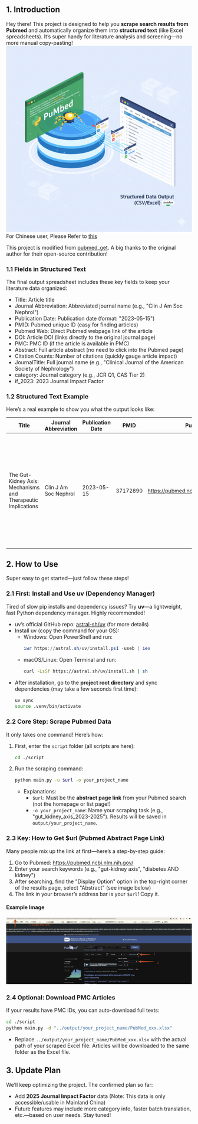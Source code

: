 ## 1. Introduction
Hey there! This project is designed to help you **scrape search results from Pubmed** and automatically organize them into **structured text** (like Excel spreadsheets). It’s super handy for literature analysis and screening—no more manual copy-pasting!
![](./images/Gemini_Generated_Image_qalaifqalaifqala.png)
For Chinese user, Please Refer to [this](./Doc/README.md)

This project is modified from [pubmed_get](https://github.com/PiaoyangGuohai1/pubmed_get). A big thanks to the original author for their open-source contribution!


### 1.1 Fields in Structured Text
The final output spreadsheet includes these key fields to keep your literature data organized:
- Title: Article title
- Journal Abbreviation: Abbreviated journal name (e.g., "Clin J Am Soc Nephrol")
- Publication Date: Publication date (format: "2023-05-15")
- PMID: Pubmed unique ID (easy for finding articles)
- Pubmed Web: Direct Pubmed webpage link of the article
- DOI: Article DOI (links directly to the original journal page)
- PMC: PMC ID (if the article is available in PMC)
- Abstract: Full article abstract (no need to click into the Pubmed page)
- Citation Counts: Number of citations (quickly gauge article impact)
- JournalTitle: Full journal name (e.g., "Clinical Journal of the American Society of Nephrology")
- category: Journal category (e.g., JCR Q1, CAS Tier 2)
- if_2023: 2023 Journal Impact Factor


### 1.2 Structured Text Example
Here’s a real example to show you what the output looks like:

| Title | Journal Abbreviation | Publication Date | PMID | Pubmed Web | DOI | PMC | Abstract | Citation Counts | JournalTitle | category | if_2023 |
|-------|----------------------|------------------|------|------------|-----|-----|----------|----------------|--------------|----------|---------|
| The Gut-Kidney Axis: Mechanisms and Therapeutic Implications | Clin J Am Soc Nephrol | 2023-05-15 | 37172890 | https://pubmed.ncbi.nlm.nih.gov/37172890/ | 10.2215/CJN.08450822 | PMC10183456 | The gut-kidney axis refers to the bidirectional communication between the gastrointestinal tract and the kidneys. Dysregulation of this axis is closely associated with chronic kidney disease (CKD) and gut microbiota dysbiosis... | 42 | Clinical Journal of the American Society of Nephrology | JCR Q1 | 11.0 |


## 2. How to Use
Super easy to get started—just follow these steps!


### 2.1 First: Install and Use uv (Dependency Manager)
Tired of slow pip installs and dependency issues? Try **uv**—a lightweight, fast Python dependency manager. Highly recommended!

- uv’s official GitHub repo: [astral-sh/uv](https://github.com/astral-sh/uv) (for more details)
- Install uv (copy the command for your OS):
  - Windows: Open PowerShell and run:
    ```powershell
    iwr https://astral.sh/uv/install.ps1 -useb | iex
    ```
  - macOS/Linux: Open Terminal and run:
    ```bash
    curl -LsSf https://astral.sh/uv/install.sh | sh
    ```
- After installation, go to the **project root directory** and sync dependencies (may take a few seconds first time):
  ```bash
  uv sync
  source .venv/bin/activate
  ```


### 2.2 Core Step: Scrape Pubmed Data
It only takes one command! Here’s how:

1. First, enter the `script` folder (all scripts are here):
   ```bash
   cd ./script
   ```

2. Run the scraping command:
   ```bash
   python main.py -u $url -o your_project_name
   ```

   - Explanations:
     - `$url`: Must be the **abstract page link** from your Pubmed search (not the homepage or list page!)
     - `-o your_project_name`: Name your scraping task (e.g., "gut_kidney_axis_2023-2025"). Results will be saved in `output/your_project_name`.


### 2.3 Key: How to Get $url (Pubmed Abstract Page Link)
Many people mix up the link at first—here’s a step-by-step guide:
1. Go to Pubmed: https://pubmed.ncbi.nlm.nih.gov/
2. Enter your search keywords (e.g., "gut-kidney axis", "diabetes AND kidney")
3. After searching, find the "Display Option" option in the top-right corner of the results page, select "Abstract" (see image below)
4. The link in your browser’s address bar is your `$url`! Copy it.
#### Example Image
![](./images/pubmed-crawler_image.jpg)


### 2.4 Optional: Download PMC Articles
If your results have PMC IDs, you can auto-download full texts:
```bash
cd ./script
python main.py -d "../output/your_project_name/PubMed_xxx.xlsx"
```
- Replace `../output/your_project_name/PubMed_xxx.xlsx` with the actual path of your scraped Excel file. Articles will be downloaded to the same folder as the Excel file.


## 3. Update Plan
We’ll keep optimizing the project. The confirmed plan so far:
- Add **2025 Journal Impact Factor** data (Note: This data is only accessible/usable in Mainland China)
- Future features may include more category info, faster batch translation, etc.—based on user needs. Stay tuned!